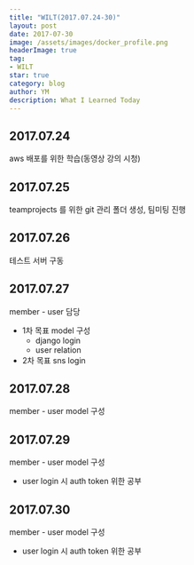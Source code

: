 ```yaml
---
title: "WILT(2017.07.24-30)"
layout: post
date: 2017-07-30
image: /assets/images/docker_profile.png
headerImage: true
tag:
- WILT
star: true
category: blog
author: YM
description: What I Learned Today
---
```


## 2017.07.24

aws 배포를 위한 학습(동영상 강의 시청)

## 2017.07.25

teamprojects 를 위한 git 관리 폴더 생성, 팀미팅 진행

## 2017.07.26

테스트 서버 구동

## 2017.07.27

member - user 담당 

* 1차 목표 model 구성
	* django login
	* user relation
* 2차 목표 sns login

## 2017.07.28

member - user model 구성 

## 2017.07.29

member - user model 구성 

* user login 시 auth token 위한 공부


## 2017.07.30

member - user model 구성 

* user login 시 auth token 위한 공부